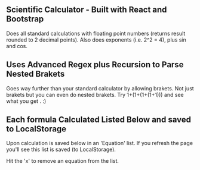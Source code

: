 ## Scientific Calculator - Built with React and Bootstrap

Does all standard calculations with floating point numbers (returns result
rounded to 2 decimal points). Also does exponents (i.e. 2^2 = 4), plus sin and
cos.

## Uses Advanced Regex plus Recursion to Parse Nested Brakets

Goes way further than your standard calculator by allowing brakets. Not just
brakets but you can even do nested brakets. Try 1+(1+(1+(1+1))) and see what you
get . :)

## Each formula Calculated Listed Below and saved to LocalStorage

Upon calculation is saved below in an 'Equation' list. If you refresh the page
you'll see this list is saved (to LocalStorage).

Hit the 'x' to remove an equation from the list.
